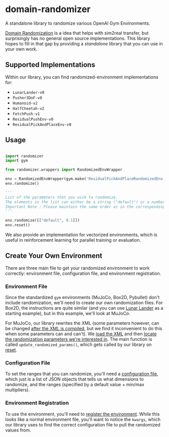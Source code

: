 # domain-randomizer
A standalone library to randomize various OpenAI Gym Environments.

[Domain Randomization](https://arxiv.org/abs/1703.06907) is a idea that helps with sim2real transfer, but surprisingly has no general open source implementations. This library hopes to fill in that gap by providing a _standalone_ library that you can use in your own work.

## Supported Implementations
Within our library, you can find randomized-environment implementations for:
* `LunarLander-v0`
* `Pusher3DoF-v0`
* `Humanoid-v2`
* `HalfCheetah-v2`
* `FetchPush-v1`
* `ResidualPushEnv-v0`
* `ResidualPickAndPlaceEnv-v0`

## Usage

```python

import randomizer
import gym

from randomizer.wrappers import RandomizedEnvWrapper

env = RandomizedEnvWrapper(gym.make('ResidualPickAndPlaceRandomizedEnv-v0'), seed=123)
env.randomize()

'''
List of the parameters that you wish to randomize.
The elements in the list can either be a string ("default") or a number between 0 and 1. (refer below example) 
Important Note : Please maintain the same order as in the corresponding .json file.
''' 

env.randomize([["default", 0.1]])
env.reset()
```

We also provide an implementation for vectorized environments, which is useful in reinforcement learning for parallel training or evaluation.

## Create Your Own Environment

There are three main file to get your randomized environment to work correctly: environment file, configuration file, and environment registration.

### Environment File

Since the standardized `gym` environments (MuJoCo, Box2D, Pybullet) don't include randomization, we'll need to create our own randomization files. For Box2D, the instructions are quite similar (and you can use [Lunar Lander](https://github.com/montrealrobotics/domain-randomizer/blob/master/randomizer/lunar_lander.py) as a starting example), but in this example, we'll look at MuJoCo. 

For MuJoCo, our library rewrites the XML (some parameters however, can be changed [after the XML is compiled](https://github.com/openai/mujoco-py/issues/148), but we find it inconvenient to do this when some parameters can and can't). We [load the XML](https://github.com/montrealrobotics/domain-randomizer/blob/master/randomizer/pusher3dof.py#L21-L22) and then [locate the randomization parameters we're interested in](https://github.com/montrealrobotics/domain-randomizer/blob/master/randomizer/pusher3dof.py#L24-L32). The main function is called `update_randomized_params()`, which gets called by our library on [reset](https://github.com/montrealrobotics/domain-randomizer/blob/master/randomizer/pusher3dof.py#L34-L54).

### Configuration File

To set the ranges that you can randomize, you'll need a [configuration file](https://github.com/montrealrobotics/domain-randomizer/blob/master/randomizer/config/Pusher3DOFRandomized/default.json), which just is a list of JSON objects that tells us what dimensions to randomize, and the ranges (specified by a default value + min/max multipliers).

### Environment Registration

To use the environment, you'll need to [register the environment](https://github.com/montrealrobotics/domain-randomizer/blob/master/randomizer/__init__.py#L25-L30). While this looks like a normal environment file, you'll want to notice the `kwargs`, which our library uses to find the correct configuration file to pull the randomized values from.

